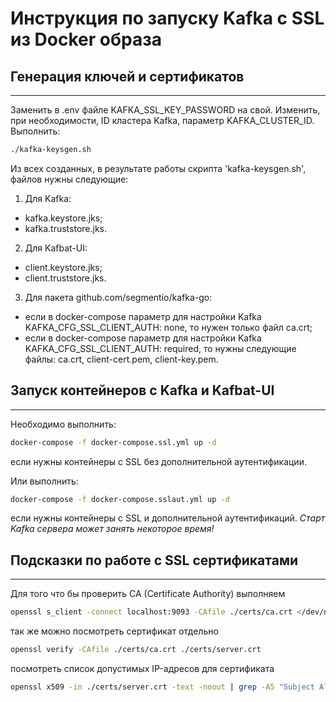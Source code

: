 # Инструкция по запуску Kafka с SSL из Docker образа

## Генерация ключей и сертификатов

---

Заменить в .env файле KAFKA_SSL_KEY_PASSWORD на свой.
Изменить, при необходимости, ID кластера Kafka, параметр KAFKA_CLUSTER_ID.
Выполнить:

```bash
./kafka-keysgen.sh
```

Из всех созданных, в результате работы скрипта 'kafka-keysgen.sh', файлов нужны следующие:

1. Для Kafka:

- kafka.keystore.jks;
- kafka.truststore.jks.

2. Для Kafbat-UI:

- client.keystore.jks;
- client.truststore.jks.

3. Для пакета github.com/segmentio/kafka-go:

- если в docker-compose параметр для настройки Kafka KAFKA_CFG_SSL_CLIENT_AUTH: none, то нужен только файл ca.crt;
- если в docker-compose параметр для настройки Kafka KAFKA_CFG_SSL_CLIENT_AUTH: required, то нужны следующие файлы: ca.crt, client-cert.pem, client-key.pem.

## Запуск контейнеров с Kafka и Kafbat-UI

---

Необходимо выполнить:

```bash
docker-compose -f docker-compose.ssl.yml up -d
```

если нужны контейнеры с SSL без дополнительной аутентификации.

Или выполнить:

```bash
docker-compose -f docker-compose.sslaut.yml up -d
```

если нужны контейнеры с SSL и дополнительной аутентификаций.
_Старт Kafka сервера может занять некоторое время!_

## Подсказки по работе с SSL сертификатами

---

Для того что бы проверить CA (Certificate Authority) выполняем

```bash
openssl s_client -connect localhost:9093 -CAfile ./certs/ca.crt </dev/null
```

так же можно посмотреть сертификат отдельно

```bash
openssl verify -CAfile ./certs/ca.crt ./certs/server.crt
```

посмотреть список допустимых IP-адресов для сертификата

```bash
openssl x509 -in ./certs/server.crt -text -noout | grep -A5 "Subject Alternative Name"
```

